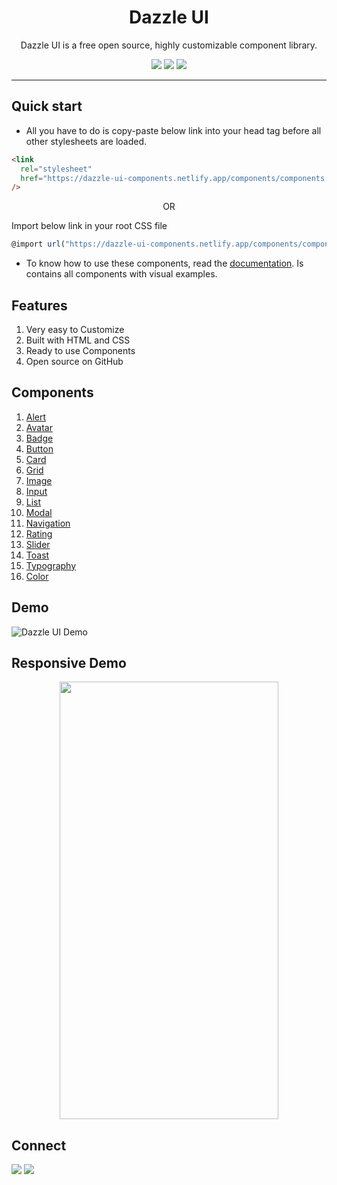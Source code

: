 <div align="center">

# Dazzle UI

Dazzle UI is a free open source, highly customizable component library.

![](https://img.shields.io/badge/HTML5-E34F26?style=for-the-badge&logo=html5&logoColor=white)
![](https://img.shields.io/badge/CSS3-1572B6?style=for-the-badge&logo=css3&logoColor=white)
![](https://img.shields.io/badge/JavaScript-F7DF1E?style=for-the-badge&logo=javascript&logoColor=black)

</div>

---

## Quick start

- All you have to do is copy-paste below link into your head tag before all other stylesheets are loaded.

```html
<link
  rel="stylesheet"
  href="https://dazzle-ui-components.netlify.app/components/components.css"
/>
```

<div align="center">OR</div>

Import below link in your root CSS file

```js
@import url("https://dazzle-ui-components.netlify.app/components/components.css");
```

- To know how to use these components, read the [documentation](https://dazzle-ui.netlify.app). Is contains all components with visual examples.

## Features

1. Very easy to Customize
1. Built with HTML and CSS
1. Ready to use Components
1. Open source on GitHub

## Components

1. [Alert](https://dazzle-ui.netlify.app/pages/alert.html)
1. [Avatar](https://dazzle-ui.netlify.app/pages/avatar.html)
1. [Badge](https://dazzle-ui.netlify.app/pages/badge.html)
1. [Button](https://dazzle-ui.netlify.app/pages/button.html)
1. [Card](https://dazzle-ui.netlify.app/pages/card.html)
1. [Grid](https://dazzle-ui.netlify.app/pages/grid.html)
1. [Image](https://dazzle-ui.netlify.app/pages/image.html)
1. [Input](https://dazzle-ui.netlify.app/pages/input.html)
1. [List](https://dazzle-ui.netlify.app/pages/list.html)
1. [Modal](https://dazzle-ui.netlify.app/pages/modal.html)
1. [Navigation](https://dazzle-ui.netlify.app/pages/navigation.html)
1. [Rating](https://dazzle-ui.netlify.app/pages/rating.html)
1. [Slider](https://dazzle-ui.netlify.app/pages/slider.html)
1. [Toast](https://dazzle-ui.netlify.app/pages/toast.html)
1. [Typography](https://dazzle-ui.netlify.app/pages/typography.html)
1. [Color](https://dazzle-ui.netlify.app/pages/colors.html)

## Demo

![Dazzle UI Demo](/images/gifs/dazzle_ui_gif.gif)

## Responsive Demo

<div align="center"><img src="/images/gifs/dazzle_ui_mobile_gif.gif" width="350" height="700" /></div>

## Connect

<a href="https://twitter.com/ApurvaSawant11"><img src="https://img.shields.io/badge/Twitter-1DA1F2?style=for-the-badge&logo=twitter&logoColor=white"/></a>
<a href="https://www.linkedin.com/in/apurvasawant11/"><img src="https://img.shields.io/badge/LinkedIn-0077B5?style=for-the-badge&logo=linkedin&logoColor=white"/></a>

